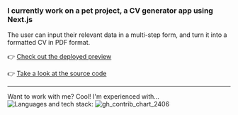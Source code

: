 ### I currently work on a pet project, a CV generator app using Next.js 
The user can input their relevant data in a multi-step form, and turn it into a formatted CV in PDF format.
   
👉 [Check out the deployed preview](cvgenerator-nextjs-hu.vercel.app/)
    
👉 [Take a look at the source code](https://github.com/myrddral/cvgenerator-nextjs-hu)

---

Want to work with me? Cool! I'm experienced with...
![Languages and tech stack:](https://github-readme-tech-stack.vercel.app/api/cards?title=Tech+stack%3A&fontFamily=FiraCode&showBorder=false&lineHeight=25&lineCount=5&gap=5&width=900&hideBg=true&hideTitle=true&bg=%230D1117&badge=%23161B22&border=%2321262D&titleColor=%2358A6FF&line1=javascript%2Cjavascript%2CF7DF1E%3Btypescript%2Ctypescript%2C3178C6%3Bhtml5%2Chtml5%2CE34F26%3Bcss3%2Ccss3%2C1572B6%3B&line2=react%2Creact%2C61DAFB%3Bnext.js%2Cnextjs%2CFFFFFF%3Btailwindcss%2Ctailwindcss%2C06B6D4%3Bradixui%2Cradix+ui%2CFFFFFF%3Bbulma%2Cbulma%2C00D1B2%3Brsuite%2Crsuite%2C5386e7%3Bframermotion%2Cframer+motion%2C0055FF%3B&line3=nestjs%2Cnestjs%2CE0234E%3Bpostgresql%2Cpostgresql%2C4169E1%3Bprisma%2Cprisma%2C1B222D%3Bfirebase%2Cfirebase%2CFFCA28%3Brestapi%2CREST+API%2CFFFFFF%3Bmicroservices%2Cmicroservices%2CFFFFFF%3Bswagger%2Cswagger%2C85EA2D%3B&line4=visualstudiocode%2Cvisual+studio+code%2C007ACC%3Bgithub%2Cgithub%2CFFFFFF%3Bnx%2Cnx%2CFFFFFF%3Bzod%2Czod%2CFFFFFF%3Bdocker%2Cdocker%2C2496ED%3Binsomnia%2Cinsomnia%2C4000BF%3B)
![gh_contrib_chart_2406](https://github.com/myrddral/myrddral/assets/63015493/1deec2fb-184e-4e63-bd82-126b78cb0b56)
